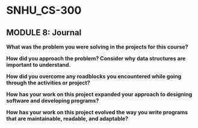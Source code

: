 # SNHU_CS-300

## MODULE 8: Journal


**What was the problem you were solving in the projects for this course?**

**How did you approach the problem? Consider why data structures are important to understand.**

**How did you overcome any roadblocks you encountered while going through the activities or project?**

**How has your work on this project expanded your approach to designing software and developing programs?**

**How has your work on this project evolved the way you write programs that are maintainable, readable, and adaptable?**
